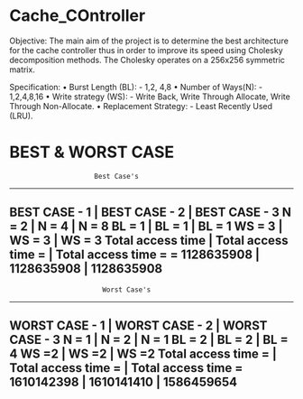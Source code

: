 # Cache_COntroller
Objective:
The main aim of the project is to determine the best architecture for the cache controller thus in order to improve its speed using Cholesky decomposition methods. The Cholesky operates on a 256x256 symmetric matrix.

Specification:
•	Burst Length (BL): - 1,2, 4,8
•	Number of Ways(N): - 1,2,4,8,16
•	Write strategy (WS): - Write Back, Write Through Allocate, Write Through Non-Allocate.
•	Replacement Strategy: - Least Recently Used (LRU).

BEST & WORST CASE
=================

                         Best Case's
---------------------------------------------------------------
BEST CASE - 1    	 |  BEST CASE - 2	      |   BEST CASE - 3
N = 2	             |     N = 4	          |      N = 8
BL = 1	           |     BL = 1	          |      BL = 1
WS = 3	           |     WS = 3           |      WS = 3
Total access time  | Total access time =  |	Total access time =
= 1128635908	     |    1128635908        |    1128635908       
-----------------------------------------------------------------


                           Worst Case's
------------------------------------------------------------------
WORST CASE - 1	    |     WORST  CASE - 2	   |     WORST  CASE - 3
N = 1	              |         N = 2	         |          N = 1
BL = 2	            |         BL = 2	       |          BL = 4
WS =2	              |         WS =2	         |          WS =2
Total access time = |  Total access time =   |   Total access time =
1610142398          |     1610141410	       |        1586459654
--------------------------------------------------------------------
